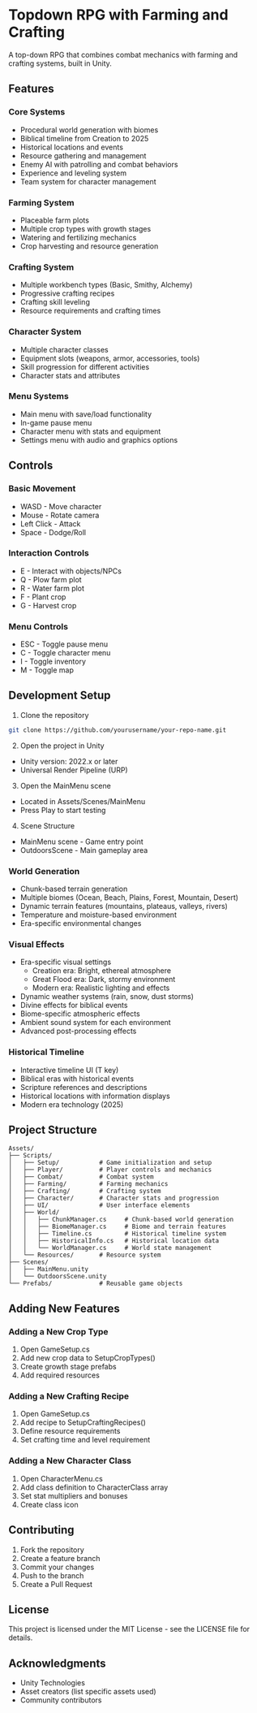 # Topdown RPG with Farming and Crafting

A top-down RPG that combines combat mechanics with farming and crafting systems, built in Unity.

## Features

### Core Systems
- Procedural world generation with biomes
- Biblical timeline from Creation to 2025
- Historical locations and events
- Resource gathering and management
- Enemy AI with patrolling and combat behaviors
- Experience and leveling system
- Team system for character management

### Farming System
- Placeable farm plots
- Multiple crop types with growth stages
- Watering and fertilizing mechanics
- Crop harvesting and resource generation

### Crafting System
- Multiple workbench types (Basic, Smithy, Alchemy)
- Progressive crafting recipes
- Crafting skill leveling
- Resource requirements and crafting times

### Character System
- Multiple character classes
- Equipment slots (weapons, armor, accessories, tools)
- Skill progression for different activities
- Character stats and attributes

### Menu Systems
- Main menu with save/load functionality
- In-game pause menu
- Character menu with stats and equipment
- Settings menu with audio and graphics options

## Controls

### Basic Movement
- WASD - Move character
- Mouse - Rotate camera
- Left Click - Attack
- Space - Dodge/Roll

### Interaction Controls
- E - Interact with objects/NPCs
- Q - Plow farm plot
- R - Water farm plot
- F - Plant crop
- G - Harvest crop

### Menu Controls
- ESC - Toggle pause menu
- C - Toggle character menu
- I - Toggle inventory
- M - Toggle map

## Development Setup

1. Clone the repository
```bash
git clone https://github.com/yourusername/your-repo-name.git
```

2. Open the project in Unity
- Unity version: 2022.x or later
- Universal Render Pipeline (URP)

3. Open the MainMenu scene
- Located in Assets/Scenes/MainMenu
- Press Play to start testing

4. Scene Structure
- MainMenu scene - Game entry point
- OutdoorsScene - Main gameplay area

### World Generation
- Chunk-based terrain generation
- Multiple biomes (Ocean, Beach, Plains, Forest, Mountain, Desert)
- Dynamic terrain features (mountains, plateaus, valleys, rivers)
- Temperature and moisture-based environment
- Era-specific environmental changes

### Visual Effects
- Era-specific visual settings
  * Creation era: Bright, ethereal atmosphere
  * Great Flood era: Dark, stormy environment
  * Modern era: Realistic lighting and effects
- Dynamic weather systems (rain, snow, dust storms)
- Divine effects for biblical events
- Biome-specific atmospheric effects
- Ambient sound system for each environment
- Advanced post-processing effects

### Historical Timeline
- Interactive timeline UI (T key)
- Biblical eras with historical events
- Scripture references and descriptions
- Historical locations with information displays
- Modern era technology (2025)

## Project Structure

```
Assets/
├── Scripts/
│   ├── Setup/           # Game initialization and setup
│   ├── Player/          # Player controls and mechanics
│   ├── Combat/          # Combat system
│   ├── Farming/         # Farming mechanics
│   ├── Crafting/        # Crafting system
│   ├── Character/       # Character stats and progression
│   ├── UI/              # User interface elements
│   ├── World/          
│   │   ├── ChunkManager.cs     # Chunk-based world generation
│   │   ├── BiomeManager.cs     # Biome and terrain features
│   │   ├── Timeline.cs         # Historical timeline system
│   │   ├── HistoricalInfo.cs   # Historical location data
│   │   └── WorldManager.cs     # World state management
│   └── Resources/       # Resource system
├── Scenes/
│   ├── MainMenu.unity
│   └── OutdoorsScene.unity
└── Prefabs/             # Reusable game objects
```

## Adding New Features

### Adding a New Crop Type
1. Open GameSetup.cs
2. Add new crop data to SetupCropTypes()
3. Create growth stage prefabs
4. Add required resources

### Adding a New Crafting Recipe
1. Open GameSetup.cs
2. Add recipe to SetupCraftingRecipes()
3. Define resource requirements
4. Set crafting time and level requirement

### Adding a New Character Class
1. Open CharacterMenu.cs
2. Add class definition to CharacterClass array
3. Set stat multipliers and bonuses
4. Create class icon

## Contributing

1. Fork the repository
2. Create a feature branch
3. Commit your changes
4. Push to the branch
5. Create a Pull Request

## License

This project is licensed under the MIT License - see the LICENSE file for details.

## Acknowledgments

- Unity Technologies
- Asset creators (list specific assets used)
- Community contributors
